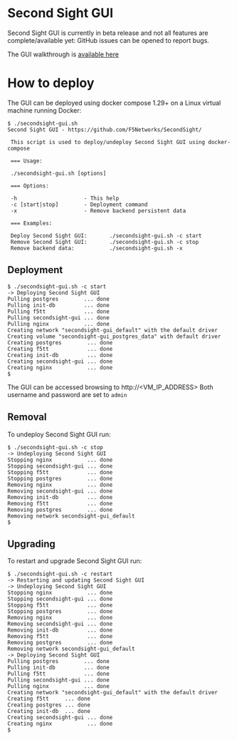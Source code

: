 # Second Sight GUI

Second Sight GUI is currently in beta release and not all features are complete/available yet: GitHub issues can be opened to report bugs.

The GUI walkthrough is [available here](/contrib/GUI/USAGE.md)

# How to deploy

The GUI can be deployed using docker compose 1.29+ on a Linux virtual machine running Docker:

```
$ ./secondsight-gui.sh 
Second Sight GUI - https://github.com/F5Networks/SecondSight/

 This script is used to deploy/undeploy Second Sight GUI using docker-compose

 === Usage:

 ./secondsight-gui.sh [options]

 === Options:

 -h                     - This help
 -c [start|stop]        - Deployment command
 -x                     - Remove backend persistent data

 === Examples:

 Deploy Second Sight GUI:       ./secondsight-gui.sh -c start
 Remove Second Sight GUI:       ./secondsight-gui.sh -c stop
 Remove backend data:           ./secondsight-gui.sh -x
```

## Deployment

```
$ ./secondsight-gui.sh -c start
-> Deploying Second Sight GUI
Pulling postgres        ... done
Pulling init-db         ... done
Pulling f5tt            ... done
Pulling secondsight-gui ... done
Pulling nginx           ... done
Creating network "secondsight-gui_default" with the default driver
Creating volume "secondsight-gui_postgres_data" with default driver
Creating postgres        ... done
Creating f5tt            ... done
Creating init-db         ... done
Creating secondsight-gui ... done
Creating nginx           ... done
$
```

The GUI can be accessed browsing to http://<VM_IP_ADDRESS>
Both username and password are set to `admin`

## Removal

To undeploy Second Sight GUI run:

```
$ ./secondsight-gui.sh -c stop
-> Undeploying Second Sight GUI
Stopping nginx           ... done
Stopping secondsight-gui ... done
Stopping f5tt            ... done
Stopping postgres        ... done
Removing nginx           ... done
Removing secondsight-gui ... done
Removing init-db         ... done
Removing f5tt            ... done
Removing postgres        ... done
Removing network secondsight-gui_default
$
```

## Upgrading

To restart and upgrade Second Sight GUI run:

```
$ ./secondsight-gui.sh -c restart
-> Restarting and updating Second Sight GUI
-> Undeploying Second Sight GUI
Stopping nginx           ... done
Stopping secondsight-gui ... done
Stopping f5tt            ... done
Stopping postgres        ... done
Removing nginx           ... done
Removing secondsight-gui ... done
Removing init-db         ... done
Removing f5tt            ... done
Removing postgres        ... done
Removing network secondsight-gui_default
-> Deploying Second Sight GUI
Pulling postgres        ... done
Pulling init-db         ... done
Pulling f5tt            ... done
Pulling secondsight-gui ... done
Pulling nginx           ... done
Creating network "secondsight-gui_default" with the default driver
Creating f5tt     ... done
Creating postgres ... done
Creating init-db  ... done
Creating secondsight-gui ... done
Creating nginx           ... done
$
```
